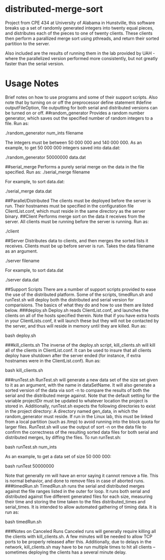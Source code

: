 distributed-merge-sort
======================
Project from CPE 434 at University of Alabama in Hunstville, this software breaks up a set of randomly generated integers into twenty equal pieces, and distributes each of the pieces to one of twenty clients. These clients then perform a parallized merge sort using pthreads, and return their sorted partition to the server.

Also included are the results of running them in the lab provided by UAH - where the parallelized version performed more consistently, but not greatly faster than the serial version.


# Usage Notes
Brief notes on how to use programs and some of their support scripts.
Also note that by turning on or off the preprocessor define statement #define outputFileOption, file outputting for both serial and distributed versions can be turned on or off.
##random_generator
Provides a random number generator, which saves out the specified number of random integers to a file. Run as:

./random_generator num_ints filename

The integers must be between 50 000 000 and 140 000 000.
As an example, to get 50 000 000 integers saved into data.dat:

./random_generator 50000000 data.dat

##serial_merge
Performs a purely serial merge on the data in the file specified. Run as:
./serial_merge filename

For example, to sort data.dat:

./serial_merge data.dat

##Parallel/Distributed
The clients must be deployed before the server is run. Their hostnames must be specified in the configuration file ClientList.conf, which must reside in the same directory as the server binary.
##Client
Performs merge sort on the data it receives from the server. All clients must be running before the server is running. Run as:

./client

##Server
Distributes data to clients, and then merges the sorted lists it receives. Clients must be up before server is run. Takes the data filename as an argument.

./server filename

For example, to sort data.dat

./server data.dat

##Support Scripts
There are a number of support scripts provided to ease the use of the distributed platform. Some of the scripts, timedRun.sh and runTest.sh will deploy both the distributed and serial version for comparisions. The basics of what they do and how to use them are listed below.
###deploy.sh
Deploy.sh reads ClientList.conf, and launches the clients on all of the hosts specified therein. Note that if you have extra hosts in your ClientLists.conf, it will launch these but they will not be contacted by the server, and thus will reside in memory until they are killed. Run as:

bash deploy.sh

###kill_clients.sh
The inverse of the deploy.sh script, kill_clients.sh will kill all of the clients in ClientList.conf. It can be used to insure that all clients deploy have shutdown after the server ended (for instance, if extra hostnames were in the ClientList.conf). Run as:

bash kill_clients.sh

###runTest.sh
RunTest.sh will generate a new data set of the size set given to it as an argument, with the name in dataSetName. It will also generate a sorted version of the data via sort -n to compare the results of both the serial and the distributed merge against. Note that the default setting for the variable projectDir must be updated to whatever location the project is stored in.
Additionally, runTest.sh expects the following directories to exist in the project directory:
A directory named gen_data, in which the random_generator must reside. If run in the Linux lab, this must be linked from a local partition (such as /tmp) to avoid running into the block quota for larger files.
RunTest.sh will use the output of sort -n on the data file to confirm the correctness of the resulting sorted data files for both serial and distributed merges, by diffing the files.
To run runTest.sh:

bash runTest.sh num_ints

As an example, to get a data set of size 50 000 000:

bash runTest 50000000

Note that generally rm will have an error saying it cannot remove a file. This is normal behavior, and done to remove files in case of aborted runs.
###timedRun.sh
TimedRun.sh runs the serial and distributed merges against the file ranges listed in the outer for loop. It runs both serial and distributed against five different generated files for each size, measuring their time and storing the time taken to the files distributed_times and serial_times. It is intended to allow automated gathering of timing data. It is run as:

bash timedRun.sh

###Notes on Canceled Runs
Canceled runs will generally require killing all the clients with kill_clients.sh. A few minutes will be needed to allow TCP ports to be properly released after this. Additionally, due to delays in the network, kill_clients.sh may have to be run multiple times to hit all clients – sometimes deploying the clients has a several minute delay.
